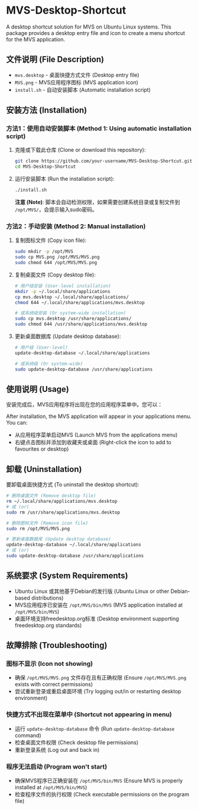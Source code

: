 # MVS-Desktop-Shortcut

A desktop shortcut solution for MVS on Ubuntu Linux systems. This package provides a desktop entry file and icon to create a menu shortcut for the MVS application.

## 文件说明 (File Description)

- `mvs.desktop` - 桌面快捷方式文件 (Desktop entry file)
- `MVS.png` - MVS应用程序图标 (MVS application icon)
- `install.sh` - 自动安装脚本 (Automatic installation script)

## 安装方法 (Installation)

### 方法1：使用自动安装脚本 (Method 1: Using automatic installation script)

1. 克隆或下载此仓库 (Clone or download this repository):
   ```bash
   git clone https://github.com/your-username/MVS-Desktop-Shortcut.git
   cd MVS-Desktop-Shortcut
   ```

2. 运行安装脚本 (Run the installation script):
   ```bash
   ./install.sh
   ```

   **注意 (Note)**: 脚本会自动检测权限，如果需要创建系统目录或复制文件到 `/opt/MVS/`，会提示输入sudo密码。

### 方法2：手动安装 (Method 2: Manual installation)

1. 复制图标文件 (Copy icon file):
   ```bash
   sudo mkdir -p /opt/MVS
   sudo cp MVS.png /opt/MVS/MVS.png
   sudo chmod 644 /opt/MVS/MVS.png
   ```

2. 复制桌面文件 (Copy desktop file):
   ```bash
   # 用户级安装 (User-level installation)
   mkdir -p ~/.local/share/applications
   cp mvs.desktop ~/.local/share/applications/
   chmod 644 ~/.local/share/applications/mvs.desktop
   
   # 或系统级安装 (Or system-wide installation)
   sudo cp mvs.desktop /usr/share/applications/
   sudo chmod 644 /usr/share/applications/mvs.desktop
   ```

3. 更新桌面数据库 (Update desktop database):
   ```bash
   # 用户级 (User-level)
   update-desktop-database ~/.local/share/applications
   
   # 或系统级 (Or system-wide)
   sudo update-desktop-database /usr/share/applications
   ```

## 使用说明 (Usage)

安装完成后，MVS应用程序将出现在您的应用程序菜单中。您可以：

After installation, the MVS application will appear in your applications menu. You can:

- 从应用程序菜单启动MVS (Launch MVS from the applications menu)
- 右键点击图标并添加到收藏夹或桌面 (Right-click the icon to add to favourites or desktop)

## 卸载 (Uninstallation)

要卸载桌面快捷方式 (To uninstall the desktop shortcut):

```bash
# 删除桌面文件 (Remove desktop file)
rm ~/.local/share/applications/mvs.desktop
# 或 (or)
sudo rm /usr/share/applications/mvs.desktop

# 删除图标文件 (Remove icon file)
sudo rm /opt/MVS/MVS.png

# 更新桌面数据库 (Update desktop database)
update-desktop-database ~/.local/share/applications
# 或 (or)
sudo update-desktop-database /usr/share/applications
```

## 系统要求 (System Requirements)

- Ubuntu Linux 或其他基于Debian的发行版 (Ubuntu Linux or other Debian-based distributions)
- MVS应用程序已安装在 `/opt/MVS/bin/MVS` (MVS application installed at `/opt/MVS/bin/MVS`)
- 桌面环境支持freedesktop.org标准 (Desktop environment supporting freedesktop.org standards)

## 故障排除 (Troubleshooting)

### 图标不显示 (Icon not showing)
- 确保 `/opt/MVS/MVS.png` 文件存在且有正确权限 (Ensure `/opt/MVS/MVS.png` exists with correct permissions)
- 尝试重新登录或重启桌面环境 (Try logging out/in or restarting desktop environment)

### 快捷方式不出现在菜单中 (Shortcut not appearing in menu)
- 运行 `update-desktop-database` 命令 (Run `update-desktop-database` command)
- 检查桌面文件权限 (Check desktop file permissions)
- 重新登录系统 (Log out and back in)

### 程序无法启动 (Program won't start)
- 确保MVS程序已正确安装在 `/opt/MVS/bin/MVS` (Ensure MVS is properly installed at `/opt/MVS/bin/MVS`)
- 检查程序文件的执行权限 (Check executable permissions on the program file)
